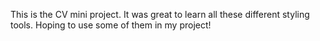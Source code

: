 This is the CV mini project.
It was great to learn all these different styling tools. 
Hoping to use some of them in my project!
